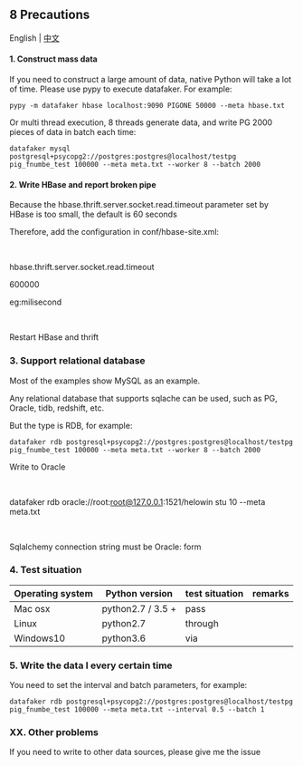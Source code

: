 ## 8 Precautions
English | [中文](zh_CN/注意事项.md)

#### 1. Construct mass data

If you need to construct a large amount of data, native Python will take a lot of time. Please use pypy to execute datafaker. For example:

```pypy -m datafaker hbase localhost:9090 PIGONE 50000 --meta hbase.txt```

Or multi thread execution, 8 threads generate data, and write PG 2000 pieces of data in batch each time:



```datafaker mysql postgresql+psycopg2://postgres:postgres@localhost/testpg pig_fnumbe_test 100000 --meta meta.txt --worker 8 --batch 2000```



#### 2. Write HBase and report broken pipe

Because the hbase.thrift.server.socket.read.timeout parameter set by HBase is too small, the default is 60 seconds

Therefore, add the configuration in conf/hbase-site.xml:

` ` ` `

<property>

<name>hbase.thrift.server.socket.read.timeout</name>

<value>600000</value>

<description>eg:milisecond</description>

</property>

` ` ` `

Restart HBase and thrift

### 3. Support relational database

Most of the examples show MySQL as an example.

Any relational database that supports sqlache can be used, such as PG, Oracle, tidb, redshift, etc.

But the type is RDB, for example:

```datafaker rdb postgresql+psycopg2://postgres:postgres@localhost/testpg pig_fnumbe_test 100000 --meta meta.txt --worker 8 --batch 2000```

Write to Oracle


` ` ` `

datafaker rdb oracle://root:root@127.0.0.1:1521/helowin stu 10 --meta meta.txt

` ` ` `

Sqlalchemy connection string must be Oracle: form



### 4. Test situation



|Operating system | Python version | test situation | remarks|
| -------- | -------- | ------ | ------- |
|Mac osx| python2.7 / 3.5 + | pass ||
|Linux | python2.7 | through ||
|Windows10 | python3.6 | via ||



### 5. Write the data I every certain time

You need to set the interval and batch parameters, for example:

```datafaker rdb postgresql+psycopg2://postgres:postgres@localhost/testpg pig_fnumbe_test 100000 --meta meta.txt --interval 0.5 --batch 1```




### XX. Other problems

If you need to write to other data sources, please give me the issue